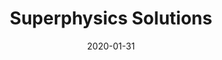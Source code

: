 ---
title: Superphysics Solutions
heading: Confused by Physics and Epistemology?
img: "/covers/solutions.png"
linkTitle: "Solutions"
date: 2020-01-31
type: "featured"
weight: 3
---